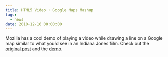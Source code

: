 ```yaml
---
title: HTML5 Video + Google Maps Mashup
tags:
  - news
date: 2010-12-16 00:00:00
---
```


Mozilla has a cool demo of playing a video while drawing a line on a Google map similar to what you&rsquo;d see in an Indiana Jones film. Check out the [original post](http://hacks.mozilla.org/2010/12/spirit-of-indiana-jones-syncing-html5-video-with-maps/) and the [demo](http://isithackday.com/spirit-of-indiana/).